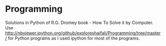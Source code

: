 Programming
===========

Solutions in Python of R.G. Dromey book - How To Solve it by Computer.
Use http://nbviewer.ipython.org/github/exploreshaifali/Programming/tree/master/ for Python programs as I used ipython for most of the programs.

